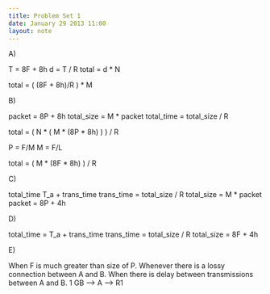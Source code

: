 ```yaml
---
title: Problem Set 1
date: January 29 2013 11:00
layout: note
---
```


A)

T = 8F + 8h
d = T / R
total = d * N

total = ( (8F + 8h)/R ) * M

B)

packet = 8P + 8h
total_size = M * packet
total_time = total_size / R

total = ( N * ( M * (8P * 8h) ) ) / R

P = F/M
M = F/L

total = ( M * (8F * 8h) ) / R

C)

total_time T_a + trans_time
trans_time = total_size / R
total_size = M * packet
packet = 8P + 4h

D)

total_time = T_a + trans_time
trans_time = total_size / R
total_size = 8F + 4h

E)

When F is much greater than size of P.  Whenever there is a lossy connection between A and B.  When there is delay between transmissions between A and B.
1 GB --> A --> R1




